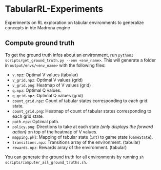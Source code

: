 # TabularRL-Experiments
Experiments on RL exploration on tabular environments to generalize concepts in hte Madrona engine


## Compute ground truth
To get the ground truth infos about an environment, run `python3 scripts/get_ground_truth.py --env <env_name>`. This will generate a folder in `output/envs/<env_name>` with the following files:
- `v.npz`: Optimal V values (tabular)
- `v_grid.npz`: Optimal V values (grid)
- `v_grid.png`: Heatmap of V values (grid)
- `q.npz`: Optimal Q values.
- `q_grid.npz`: Optimal Q values (grid)
- `count_grid.npz`: Count of tabular states corresponding to each grid state.
- `count_grid.png`: Heatmap of count of tabular states corresponding to each grid state.
- `path.npz`: Optimal path.
- `policy.png`: Directions to take at each state *(only displays the forward action)* on top of the heatmap of V values.
- `mapping.pkl`: Mapping of tabular state (`int`) to game state (`GameState`).
- `transitions.npz`: Transitions array of the environment. (tabular)
- `rewards.npz`: Rewards array of the environment. (tabular)

You can generate the ground truth for all environments by running `sh scripts/computer_all_ground_truths.sh`.